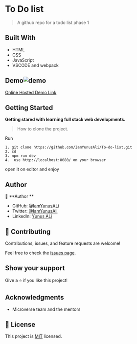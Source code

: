 # To Do list

> A github repo for a todo list phase 1

## Built With

- HTML
- CSS
- JavaScript
- VSCODE and webpack

## Demo![demo](https://user-images.githubusercontent.com/32224137/177158585-930aff0a-77b6-4ea5-8122-68a77ad5afee.png)

[Online Hosted Demo Link](https://todolistyunusali.netlify.app/)

## Getting Started

**Getting stared with learning full stack web developments.**

> How to clone the project.

Run

```
1. git clone https://github.com/IamYunusAli/To-do-list.git
2. cd
3. npm run dev
4.  use http://localhost:8080/ on your browser
```

open it on editor and enjoy

## Author

👤 **Author **

- GitHub: [@IamYunusALi](https://github.com/iamyunusali)
- Twitter: [@IamYunusAli](https://twitter.com/iamyunusali)
- LinkedIn: [Yunus ALi](https://linkedin.com/in/iamyunusali)

## 🤝 Contributing

Contributions, issues, and feature requests are welcome!

Feel free to check the [issues page](../../issues/).

## Show your support

Give a ⭐️ if you like this project!

## Acknowledgments

- Microverse team and the mentors

## 📝 License

This project is [MIT](./MIT.md) licensed.
